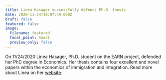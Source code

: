 ```yaml
---
title: Linea Hasager successfully defends Ph.D. thesis
date: 2020-11-24T10:07:49.660Z
draft: false
featured: false
image:
  filename: featured
  focal_point: Smart
  preview_only: false
---
```

On 11/24/2020 Linea Hasager, Ph.D. student on the EARN project, defended her PhD degree in Economics. Her thesis contains four excellent and novel papers within the economics of immigration and integration. Read more about Linea on her [website](https://sites.google.com/view/lineahasager/home). 